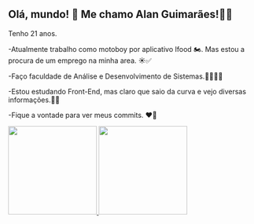 ## Olá, mundo! 👋 Me chamo Alan Guimarães!🧔🏻‍

Tenho 21 anos. 

-Atualmente trabalho como motoboy por aplicativo Ifood  🏍️. Mas estou a procura de um emprego na minha area. ☀️✅

-Faço faculdade de Análise e Desenvolvimento de Sistemas.🚀👨‍💻🚀

-Estou estudando Front-End, mas claro que saio da curva e vejo diversas informações.👨‍💻

-Fique a vontade para ver meus commits. ❤️‍🔥

 <div>
  <a href="https://github.com/rafaballerini">
  <img height="180em" src="https://github-readme-stats.vercel.app/api?username=Alan-guimaraes&show_icons=true&theme=dracula&include_all_commits=true&count_private=true"/>
  <img height="180em" src="https://github-readme-stats.vercel.app/api/top-langs/?username=Alan-guimaraes&layout=compact&langs_count=7&theme=dracula"/>
</div>
<div>
<link rel="stylesheet" href="https://cdn.jsdelivr.net/gh/devicons/devicon@v2.13.0/devicon.min.css">
  <i class="devicon-bootstrap-plain-wordmark"></i>
</div>
